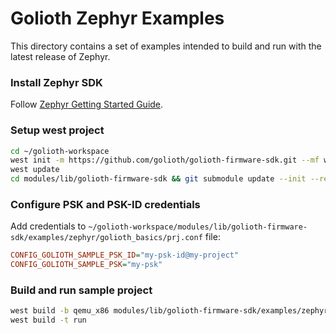 # Golioth Zephyr Examples

This directory contains a set of examples intended to build and run with the latest release of
Zephyr.

### Install Zephyr SDK

Follow [Zephyr Getting Started Guide](https://docs.zephyrproject.org/latest/develop/getting_started/).

### Setup west project

``` sh
cd ~/golioth-workspace
west init -m https://github.com/golioth/golioth-firmware-sdk.git --mf west-zephyr.yml
west update
cd modules/lib/golioth-firmware-sdk && git submodule update --init --recursive
```

### Configure PSK and PSK-ID credentials

Add credentials to ``~/golioth-workspace/modules/lib/golioth-firmware-sdk/examples/zephyr/golioth_basics/prj.conf``
file:

``` cfg
CONFIG_GOLIOTH_SAMPLE_PSK_ID="my-psk-id@my-project"
CONFIG_GOLIOTH_SAMPLE_PSK="my-psk"
```

### Build and run sample project

``` sh
west build -b qemu_x86 modules/lib/golioth-firmware-sdk/examples/zephyr/golioth_basics
west build -t run
```
